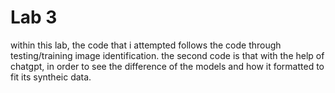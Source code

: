 # Lab 3 

within this lab, the code that i attempted follows the code through testing/training image identification.
the second code is that with the help of chatgpt, in order to see the difference of the models and how it formatted to fit its syntheic data. 

